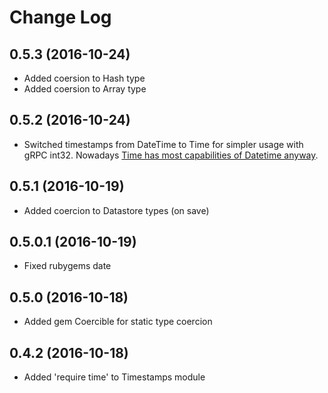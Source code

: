 # Change Log

## 0.5.3 (2016-10-24)
- Added coersion to Hash type
- Added coersion to Array type

## 0.5.2 (2016-10-24)
- Switched timestamps from DateTime to Time for simpler usage with gRPC int32. Nowadays [Time has most capabilities of Datetime anyway](http://stackoverflow.com/questions/1261329/whats-the-difference-between-datetime-and-time-in-ruby#answer-1261435).

## 0.5.1 (2016-10-19)
- Added coercion to Datastore types (on save)

## 0.5.0.1 (2016-10-19)
- Fixed rubygems date

## 0.5.0 (2016-10-18)
- Added gem Coercible for static type coercion

## 0.4.2 (2016-10-18)
- Added 'require time' to Timestamps module

